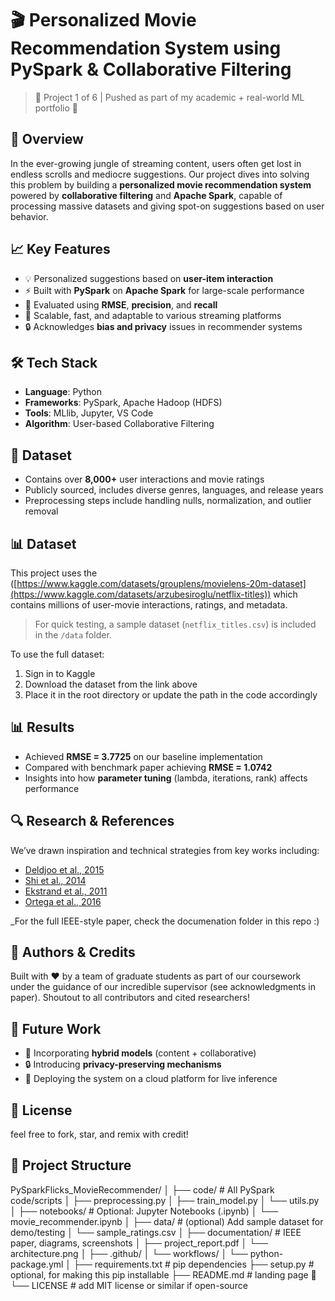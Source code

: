 # 🎬 Personalized Movie Recommendation System using PySpark & Collaborative Filtering

> 📌 Project 1 of 6 | Pushed as part of my academic + real-world ML portfolio 🚀

## 🧠 Overview
In the ever-growing jungle of streaming content, users often get lost in endless scrolls and mediocre suggestions. Our project dives into solving this problem by building a **personalized movie recommendation system** powered by **collaborative filtering** and **Apache Spark**, capable of processing massive datasets and giving spot-on suggestions based on user behavior.

## 📈 Key Features
- 💡 Personalized suggestions based on **user-item interaction**
- ⚡ Built with **PySpark** on **Apache Spark** for large-scale performance
- 🧪 Evaluated using **RMSE**, **precision**, and **recall**
- 🤝 Scalable, fast, and adaptable to various streaming platforms
- 🔒 Acknowledges **bias and privacy** issues in recommender systems

## 🛠️ Tech Stack
- **Language**: Python
- **Frameworks**: PySpark, Apache Hadoop (HDFS)
- **Tools**: MLlib, Jupyter, VS Code
- **Algorithm**: User-based Collaborative Filtering

## 📂 Dataset
- Contains over **8,000+** user interactions and movie ratings
- Publicly sourced, includes diverse genres, languages, and release years
- Preprocessing steps include handling nulls, normalization, and outlier removal

## 📊 Dataset

This project uses the ([https://www.kaggle.com/datasets/grouplens/movielens-20m-dataset](https://www.kaggle.com/datasets/arzubesiroglu/netflix-titles)) which contains millions of user-movie interactions, ratings, and metadata.

> For quick testing, a sample dataset (`netflix_titles.csv`) is included in the `/data` folder.

To use the full dataset:
1. Sign in to Kaggle
2. Download the dataset from the link above
3. Place it in the root directory or update the path in the code accordingly


## 📊 Results
- Achieved **RMSE = 3.7725** on our baseline implementation
- Compared with benchmark paper achieving **RMSE = 1.0742**
- Insights into how **parameter tuning** (lambda, iterations, rank) affects performance

## 🔍 Research & References
We’ve drawn inspiration and technical strategies from key works including:
- [Deldjoo et al., 2015](#)
- [Shi et al., 2014](#)
- [Ekstrand et al., 2011](#)
- [Ortega et al., 2016](#)

_For the full IEEE-style paper, check the documenation folder in this repo :) 

## 🧠 Authors & Credits
Built with ❤️ by a team of graduate students as part of our coursework under the guidance of our incredible supervisor (see acknowledgments in paper). Shoutout to all contributors and cited researchers!

## 📌 Future Work
- 🧠 Incorporating **hybrid models** (content + collaborative)
- 🔒 Introducing **privacy-preserving mechanisms**
- 🎯 Deploying the system on a cloud platform for live inference

## 📎 License
feel free to fork, star, and remix with credit!

## 📁 Project Structure
PySparkFlicks_MovieRecommender/
│
├── code/                     # All PySpark code/scripts
│   ├── preprocessing.py
│   ├── train_model.py
│   └── utils.py
│
├── notebooks/               # Optional: Jupyter Notebooks (.ipynb)
│   └── movie_recommender.ipynb
│
├── data/                    # (optional) Add sample dataset for demo/testing
│   └── sample_ratings.csv
│
├── documentation/           # IEEE paper, diagrams, screenshots
│   ├── project_report.pdf
│   └── architecture.png
│
├── .github/
│   └── workflows/
│       └── python-package.yml
│
├── requirements.txt         # pip dependencies
├── setup.py                 # optional, for making this pip installable
├── README.md                # landing page 📄
└── LICENSE                  # add MIT license or similar if open-source


